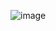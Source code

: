 ![image](https://github.com/sanchezalyssa/portfolio/assets/132685558/938b5df9-daa2-44fd-bdb9-d8f143f8028b)
